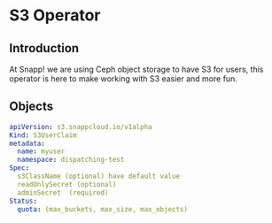 # S3 Operator

## Introduction

At Snapp! we are using Ceph object storage to have S3 for users, this operator is here
to make working with S3 easier and more fun.

## Objects

```yaml
apiVersion: s3.snappcloud.io/v1alpha
Kind: S3UserClaim
metadata:
  name: myuser
  namespace: dispatching-test
Spec:
  s3ClassName (optional) have default value
  readOnlySecret (optional)
  adminSecret  (required)
Status:
  quota: (max_buckets, max_size, max_objects)
```
